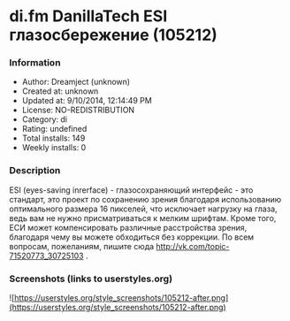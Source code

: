 # di.fm DanillaTech ESI глазосбережение (105212)

### Information
- Author: Dreamject (unknown)
- Created at: unknown
- Updated at: 9/10/2014, 12:14:49 PM
- License: NO-REDISTRIBUTION
- Category: di
- Rating: undefined
- Total installs: 149
- Weekly installs: 0


### Description
ESI (eyes-saving inrerface) - глазосохраняющий интерфейс - это стандарт, это проект по сохранению зрения благодаря использованию оптимального размера 16 пикселей, что исключает нагрузку на глаза, ведь вам не нужно присматриваться к мелким шрифтам. Кроме того, ЕСИ может компенсировать различные расстройства зрения, благодаря чему вы можете обходиться без коррекции. По всем вопросам, пожеланиям, пишите сюда http://vk.com/topic-71520773_30725103 .


### Screenshots (links to userstyles.org)
![https://userstyles.org/style_screenshots/105212-after.png](https://userstyles.org/style_screenshots/105212-after.png)


